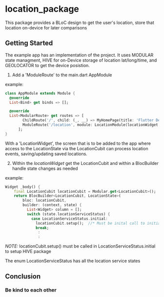 # location_package

This package provides a BLoC design to get the user's location, store that location on-device for later
comparisons

## Getting Started

The example app has an implementation of the project. It uses MODULAR state managment, HIVE for
on-Device storage of location lat/long/time, and GEOLOCATOR to get the device posistion.

1) Add a 'ModuleRoute' to the main.dart AppModule

example:

```dart
class AppModule extends Module {
  @override
  List<Bind> get binds => [];

  @override
  List<ModularRoute> get routes => [
        ChildRoute('/', child: (_, __) => MyHomePage(title: 'Flutter Demo Home Page')),
        ModuleRoute('/location', module: LocationModule(locationWidget: LocationWidget())),
      ];
}
```

With a 'LocationWidget', the screen that is to be added to the app where access to the LocationState via the LocationCubit can process location events, saving/updating saved locations.

2) Within the *locationWidget* get the LocationCubit and within a BlocBuilder handle state changes as needed

example:

```dart
Widget _body() {
    final LocationCubit locationCubit = Modular.get<LocationCubit>();
    return BlocBuilder<LocationCubit, LocationState>(
        bloc: locationCubit,
        builder: (context, state) {
          List<Widget> column = [];
          switch (state.locationServiceStatus) {
            case LocationServiceStatus.initial:
              locationCubit.setup();  //* Must be inital call to initialize HIVE package
              break;
               :
               :         
```

*NOTE:* locationCubit.setup() must be called in LocationServiceStatus.initial to setup HIVE package

The enum LocationServiceStatus has all the location service states


## Conclusion

### Be kind to each other
